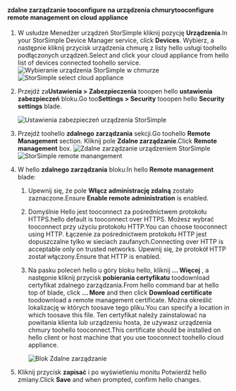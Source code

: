 
#### <a name="tooconfigure-remote-management-on-cloud-appliance"></a><span data-ttu-id="a66cc-101">zdalne zarządzanie tooconfigure na urządzenia chmury</span><span class="sxs-lookup"><span data-stu-id="a66cc-101">tooconfigure remote management on cloud appliance</span></span>

1. <span data-ttu-id="a66cc-102">W usłudze Menedżer urządzeń StorSimple kliknij pozycję **Urządzenia**.</span><span class="sxs-lookup"><span data-stu-id="a66cc-102">In your StorSimple Device Manager service, click **Devices**.</span></span> <span data-ttu-id="a66cc-103">Wybierz, a następnie kliknij przycisk urządzenia chmurę z listy hello usługi toohello podłączonych urządzeń.</span><span class="sxs-lookup"><span data-stu-id="a66cc-103">Select and click your cloud appliance from hello list of devices connected toohello service.</span></span>
    <span data-ttu-id="a66cc-104">![Wybieranie urządzenia StorSimple w chmurze](./media/storsimple-8000-configure-remote-management-http-device/sca-remote-manage1.png)</span><span class="sxs-lookup"><span data-stu-id="a66cc-104">![StorSimple select cloud appliance](./media/storsimple-8000-configure-remote-management-http-device/sca-remote-manage1.png)</span></span>

2. <span data-ttu-id="a66cc-105">Przejdź za**Ustawienia > Zabezpieczenia** tooopen hello **ustawienia zabezpieczeń** bloku.</span><span class="sxs-lookup"><span data-stu-id="a66cc-105">Go too**Settings > Security** tooopen hello **Security settings** blade.</span></span>

     ![Ustawienia zabezpieczeń urządzenia StorSimple](./media/storsimple-8000-configure-remote-management-http-device/sca-remote-manage2.png)

3. <span data-ttu-id="a66cc-107">Przejdź toohello **zdalnego zarządzania** sekcji.</span><span class="sxs-lookup"><span data-stu-id="a66cc-107">Go toohello **Remote Management** section.</span></span> <span data-ttu-id="a66cc-108">Kliknij pole **Zdalne zarządzanie**.</span><span class="sxs-lookup"><span data-stu-id="a66cc-108">Click **Remote management** box.</span></span>
     <span data-ttu-id="a66cc-109">![Zdalne zarządzanie urządzeniem StorSimple](./media/storsimple-8000-configure-remote-management-http-device/sca-remote-manage3.png)</span><span class="sxs-lookup"><span data-stu-id="a66cc-109">![StorSimple remote manangement](./media/storsimple-8000-configure-remote-management-http-device/sca-remote-manage3.png)</span></span>

4. <span data-ttu-id="a66cc-110">W hello **zdalnego zarządzania** bloku:</span><span class="sxs-lookup"><span data-stu-id="a66cc-110">In hello **Remote management** blade:</span></span>

    1. <span data-ttu-id="a66cc-111">Upewnij się, że pole **Włącz administrację zdalną** zostało zaznaczone.</span><span class="sxs-lookup"><span data-stu-id="a66cc-111">Ensure **Enable remote administration** is enabled.</span></span>
    2. <span data-ttu-id="a66cc-112">Domyślnie Hello jest tooconnect za pośrednictwem protokołu HTTPS.</span><span class="sxs-lookup"><span data-stu-id="a66cc-112">hello default is tooconnect over HTTPS.</span></span> <span data-ttu-id="a66cc-113">Możesz wybrać tooconnect przy użyciu protokołu HTTP.</span><span class="sxs-lookup"><span data-stu-id="a66cc-113">You can choose tooconnect using HTTP.</span></span> <span data-ttu-id="a66cc-114">Łączenie za pośrednictwem protokołu HTTP jest dopuszczalne tylko w sieciach zaufanych.</span><span class="sxs-lookup"><span data-stu-id="a66cc-114">Connecting over HTTP is acceptable only on trusted networks.</span></span> <span data-ttu-id="a66cc-115">Upewnij się, że protokół HTTP został włączony.</span><span class="sxs-lookup"><span data-stu-id="a66cc-115">Ensure that HTTP is enabled.</span></span>
    3. <span data-ttu-id="a66cc-116">Na pasku poleceń hello u góry bloku hello, kliknij **... Więcej** , a następnie kliknij przycisk **pobierania certyfikatu** toodownload certyfikat zdalnego zarządzania.</span><span class="sxs-lookup"><span data-stu-id="a66cc-116">From hello command bar at hello top of blade, click **... More** and then click **Download certificate** toodownload a remote management certificate.</span></span> <span data-ttu-id="a66cc-117">Można określić lokalizację w których toosave tego pliku.</span><span class="sxs-lookup"><span data-stu-id="a66cc-117">You can specify a location in which toosave this file.</span></span> <span data-ttu-id="a66cc-118">Ten certyfikat należy zainstalować na powitania klienta lub urządzeniu hosta, że używasz urządzenia chmury toohello tooconnect.</span><span class="sxs-lookup"><span data-stu-id="a66cc-118">This certificate should be installed on hello client or host machine that you use tooconnect toohello cloud appliance.</span></span>

        ![Blok Zdalne zarządzanie](./media/storsimple-8000-configure-remote-management-http-device/sca-remote-manage4.png)
5. <span data-ttu-id="a66cc-120">Kliknij przycisk **zapisać** i po wyświetleniu monitu Potwierdź hello zmiany.</span><span class="sxs-lookup"><span data-stu-id="a66cc-120">Click **Save** and when prompted, confirm hello changes.</span></span>
